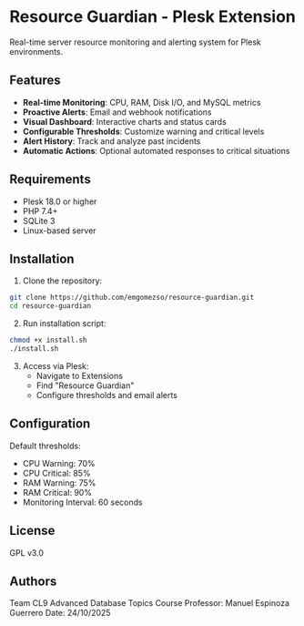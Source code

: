 # Resource Guardian - Plesk Extension

Real-time server resource monitoring and alerting system for Plesk environments.

## Features

- **Real-time Monitoring**: CPU, RAM, Disk I/O, and MySQL metrics
- **Proactive Alerts**: Email and webhook notifications
- **Visual Dashboard**: Interactive charts and status cards
- **Configurable Thresholds**: Customize warning and critical levels
- **Alert History**: Track and analyze past incidents
- **Automatic Actions**: Optional automated responses to critical situations

## Requirements

- Plesk 18.0 or higher
- PHP 7.4+
- SQLite 3
- Linux-based server

## Installation

1. Clone the repository:
```bash
git clone https://github.com/emgomezso/resource-guardian.git
cd resource-guardian
```

2. Run installation script:
```bash
chmod +x install.sh
./install.sh
```

3. Access via Plesk:
   - Navigate to Extensions
   - Find "Resource Guardian"
   - Configure thresholds and email alerts

## Configuration

Default thresholds:
- CPU Warning: 70%
- CPU Critical: 85%
- RAM Warning: 75%
- RAM Critical: 90%
- Monitoring Interval: 60 seconds

## License

GPL v3.0

## Authors

Team CL9
Advanced Database Topics Course
Professor: Manuel Espinoza Guerrero
Date: 24/10/2025
```